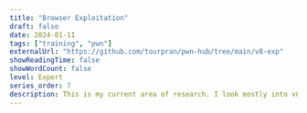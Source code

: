 ```yaml
---
title: "Browser Exploitation"
draft: false
date: 2024-01-11
tags: ["training", "pwn"]
externalUrl: "https://github.com/tourpran/pwn-hub/tree/main/v8-exp"
showReadingTime: false
showWordCount: false
level: Expert
series_order: 7
description: This is my current area of research. I look mostly into v8, which is chrome browser's Javascript Engine. This contains cves and related topic.
---
```


